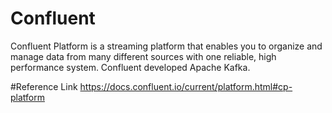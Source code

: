 # Confluent
Confluent Platform is a streaming platform that enables you to organize and manage data from many different sources with one reliable, high performance system.
Confluent developed Apache Kafka.

#Reference Link
https://docs.confluent.io/current/platform.html#cp-platform
